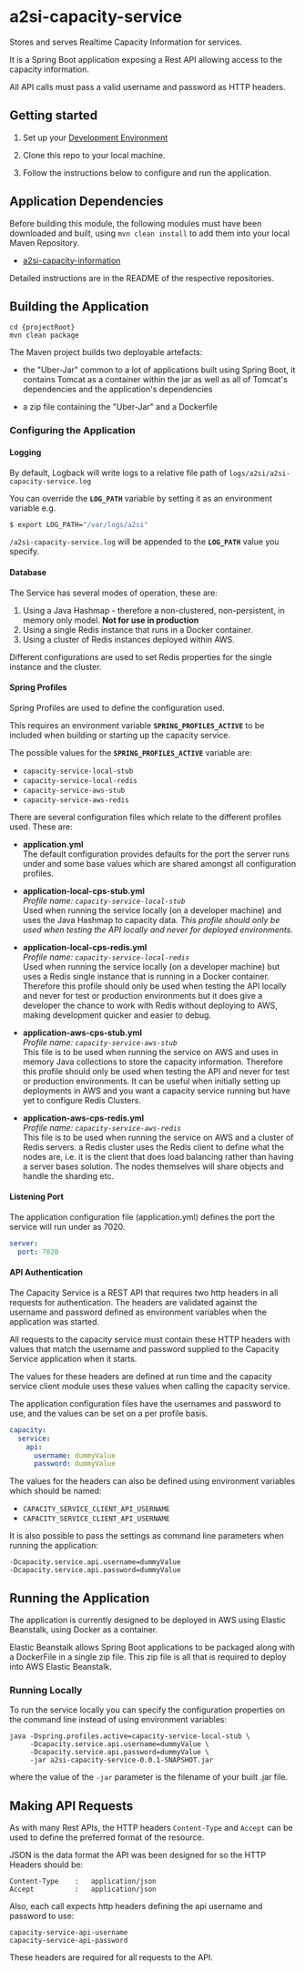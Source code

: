 # a2si-capacity-service
Stores and serves Realtime Capacity Information for services. 

It is a Spring Boot application exposing a Rest API allowing access to the capacity information. 

All API calls must pass a valid username and password as HTTP headers.

## Getting started
1. Set up your [Development Environment](docs/dev_setup.md)

2. Clone this repo to your local machine.

3. Follow the instructions below to configure and run the application.

## Application Dependencies
Before building this module, the following modules must have been downloaded and built, using `mvn clean install`
to add them into your local Maven Repository.

* [a2si-capacity-information](https://github.com/nhsd-a2si/a2si-capacity-information)

Detailed instructions are in the README of the respective repositories.

## Building the Application
```
cd {projectRoot}
mvn clean package
```

The Maven project builds two deployable artefacts: 

+ the "Uber-Jar" common to a lot of applications built 
using Spring Boot, it contains Tomcat as a container within the jar as well as all of Tomcat's dependencies 
and the application's dependencies

+ a zip file containing the "Uber-Jar" and a Dockerfile 

### Configuring the Application

#### Logging
By default, Logback will write logs to a relative file path of `logs/a2si/a2si-capacity-service.log`

You can override the **`LOG_PATH`** variable by setting it as an environment variable e.g.
```bash
$ export LOG_PATH="/var/logs/a2si"
```

`/a2si-capacity-service.log` will be appended to the **`LOG_PATH`** value you specify.

#### Database

The Service has several modes of operation, these are:

1. Using a Java Hashmap - therefore a non-clustered, non-persistent, in memory only model. **Not for use in production**
2. Using a single Redis instance that runs in a Docker container.
3. Using a cluster of Redis instances deployed within AWS.

Different configurations are used to set Redis properties for the single instance and the cluster.

#### Spring Profiles
Spring Profiles are used to define the configuration used.

This requires an environment variable **`SPRING_PROFILES_ACTIVE`** to be included when building or starting up the capacity service.

The possible values for the **`SPRING_PROFILES_ACTIVE`** variable are:

+ `capacity-service-local-stub`
+ `capacity-service-local-redis`
+ `capacity-service-aws-stub`
+ `capacity-service-aws-redis`

There are several configuration files which relate to the different profiles used. These are:

+ **application.yml**  
The default configuration provides defaults for the port the server runs under and some base values which are shared amongst all configuration profiles.

+ **application-local-cps-stub.yml**  
*Profile name: `capacity-service-local-stub`*  
Used when running the service locally (on a developer machine) and uses the Java Hashmap to capacity data. 
*This profile should only be used when testing the API locally and never for deployed environments.*

+ **application-local-cps-redis.yml**   
*Profile name: `capacity-service-local-redis`*    
Used when running the service locally (on a developer machine) but uses a Redis single instance
that is running in a Docker container. Therefore this profile should only be used when testing the API locally and never
for test or production environments but it does give a developer the chance to work with Redis without deploying to AWS,
making development quicker and easier to debug. 

+ **application-aws-cps-stub.yml**   
*Profile name: `capacity-service-aws-stub`*  
This file is to be used when running the service on AWS and uses in memory Java collections
to store the capacity information. Therefore this profile should only be used when testing the API and never
for test or production environments. It can be useful when initially setting up deployments in AWS and you 
want a capacity service running but have yet to configure Redis Clusters.

+ **application-aws-cps-redis.yml**  
*Profile name: `capacity-service-aws-redis`*    
This file is to be used when running the service on AWS and a cluster of Redis servers. a Redis cluster uses the Redis
client to define what the nodes are, i.e. it is the client that does load balancing rather than having a server bases
solution. The nodes themselves will share objects and handle the sharding etc.

#### Listening Port
The application configuration file (application.yml) defines the port the service will run under as 7020.

```yaml
server:
  port: 7020
```

#### API Authentication

The Capacity Service is a REST API that requires two http headers in all requests for authentication. 
The headers are validated against the username and password defined as environment variables when the
application was started.

All requests to the capacity service must contain these HTTP headers with values that match the username and password 
supplied to the Capacity Service application when it starts.

The values for these headers are defined at run time and the capacity service client module uses these 
values when calling the capacity service.

The application configuration files have the usernames and password to use, and the values can be set on 
a per profile basis.

```yaml
capacity:
  service:
    api:
      username: dummyValue
      password: dummyValue
```

The values for the headers can also be defined using environment variables which should be named:

+ `CAPACITY_SERVICE_CLIENT_API_USERNAME`
+ `CAPACITY_SERVICE_CLIENT_API_USERNAME` 

It is also possible to pass the settings as command line parameters when running the application:

`-Dcapacity.service.api.username=dummyValue`  
`-Dcapacity.service.api.password=dummyValue`


## Running the Application
The application is currently designed to be deployed in AWS using Elastic Beanstalk, using Docker as a container. 

Elastic Beanstalk allows Spring Boot applications to be packaged along with a DockerFile in a single zip file. This zip file is all that is required to deploy into AWS Elastic Beanstalk.

### Running Locally
To run the service locally you can specify the configuration properties on the command line instead of using environment variables:

```
java -Dspring.profiles.active=capacity-service-local-stub \
     -Dcapacity.service.api.username=dummyValue \  
     -Dcapacity.service.api.password=dummyValue \
     -jar a2si-capacity-service-0.0.1-SNAPSHOT.jar
```

where the value of the `-jar` parameter is the filename of your built .jar file.

## Making API Requests
As with many Rest APIs, the HTTP headers `Content-Type` and `Accept` can be used to define the preferred 
format of the resource. 

JSON is the data format the API was been designed for so the HTTP Headers should be:
```
Content-Type    :   application/json
Accept          :   application/json
```
Also, each call expects http headers defining the api username and password to use:
```
capacity-service-api-username
capacity-service-api-password
```

These headers are required for all requests to the API.
